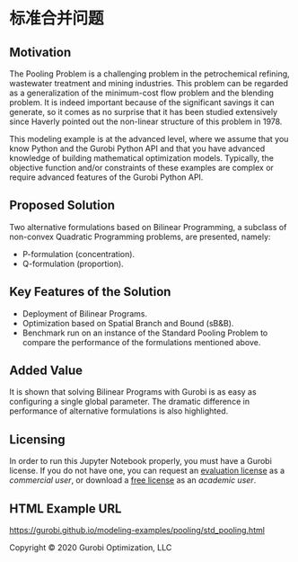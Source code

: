 # 标准合并问题

## Motivation

The Pooling Problem is a challenging problem in the petrochemical refining, wastewater treatment and mining industries.
This problem can be regarded as a generalization of the minimum-cost flow problem and the blending problem. It is indeed
important because of the significant savings it can generate, so it comes as no surprise that it has been studied
extensively since Haverly pointed out the non-linear structure of this problem in 1978.

This modeling example is at the advanced level, where we assume that you know Python and the Gurobi Python API and that
you have advanced knowledge of building mathematical optimization models. Typically, the objective function and/or
constraints of these examples are complex or require advanced features of the Gurobi Python API.

## Proposed Solution

Two alternative formulations based on Bilinear Programming, a subclass of non-convex Quadratic Programming problems, are
presented, namely:

- P-formulation (concentration).
- Q-formulation (proportion).

## Key Features of the Solution

- Deployment of Bilinear Programs.
- Optimization based on Spatial Branch and Bound (sB&B).
- Benchmark run on an instance of the Standard Pooling Problem to compare the performance of the formulations mentioned
  above.

## Added Value

It is shown that solving Bilinear Programs with Gurobi is as easy as configuring a single global parameter. The dramatic
difference in performance of alternative formulations is also highlighted.

## Licensing

In order to run this Jupyter Notebook properly, you must have a Gurobi license. If you do not have one, you can request
an [evaluation license](https://www.gurobi.com/downloads/request-an-evaluation-license/?utm_source=Github&utm_medium=website_JupyterME&utm_campaign=CommercialDataScience)
as a *commercial user*, or download
a [free license](https://www.gurobi.com/academia/academic-program-and-licenses/?utm_source=Github&utm_medium=website_JupyterME&utm_campaign=AcademicDataScience)
as an *academic user*.

## HTML Example URL

https://gurobi.github.io/modeling-examples/pooling/std_pooling.html

Copyright © 2020 Gurobi Optimization, LLC
